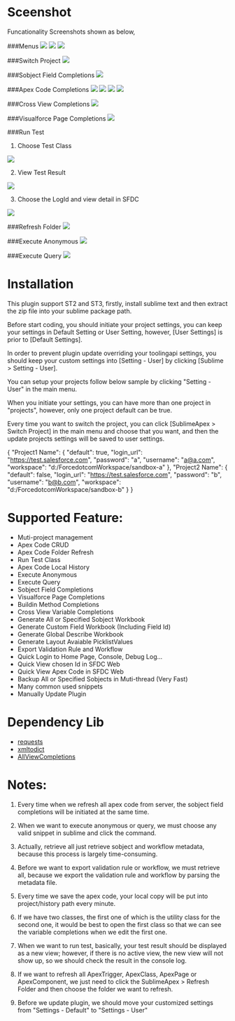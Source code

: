 # Sceenshot #
Funcationality Screenshots shown as below,

###Menus
<img src="https://raw.github.com/xjsender/SublimeApex/master/screenshot/main%20menu.png" />
<img src="https://raw.github.com/xjsender/SublimeApex/master/screenshot/siderbar%20menu.png" />
<img src="https://raw.github.com/xjsender/SublimeApex/master/screenshot/context%20menu.png" />

###Switch Project
<img src="https://raw.github.com/xjsender/SublimeApex/master/screenshot/switch%20project.png" />

###Sobject Field Completions
<img src="https://raw.github.com/xjsender/SublimeApex/master/screenshot/sobject%20field%20completions.png" />

###Apex Code Completions
<img src="https://raw.github.com/xjsender/SublimeApex/master/screenshot/Apex%20code%20completions.png" />
<img src="https://raw.github.com/xjsender/SublimeApex/master/screenshot/map%20completions.png" />
<img src="https://raw.github.com/xjsender/SublimeApex/master/screenshot/set%20completions.png" />
<img src="https://raw.github.com/xjsender/SublimeApex/master/screenshot/list%20completions.png" />

###Cross View Completions
<img src="https://raw.github.com/xjsender/SublimeApex/master/screenshot/cross%20view%20completions.png" />

###Visualforce Page Completions
<img src="https://raw.github.com/xjsender/SublimeApex/master/screenshot/visualforce%20page%20completions.png" />

###Run Test
1. Choose Test Class
<img src="https://raw.github.com/xjsender/SublimeApex/master/screenshot/choose%20test%20class.png" />

2. View Test Result
<img src="https://raw.github.com/xjsender/SublimeApex/master/screenshot/test%20result.png" />

3. Choose the LogId and view detail in SFDC
<img src="https://raw.github.com/xjsender/SublimeApex/master/screenshot/view%20debug%20log.png" />

###Refresh Folder
<img src="https://raw.github.com/xjsender/SublimeApex/master/screenshot/refresh%20folder.png" />

###Execute Anonymous
<img src="https://raw.github.com/xjsender/SublimeApex/master/screenshot/execute%20anonymous.png" />

###Execute Query
<img src="https://raw.github.com/xjsender/SublimeApex/master/screenshot/execute%20query.png" />

# Installation #
This plugin support ST2 and ST3, firstly, install sublime text and then extract the zip file into your sublime package path.

Before start coding, you should initiate your project settings, you can keep your settings in Default Setting or User Setting, however, [User Settings] is prior to [Default Settings].

In order to prevent plugin update overriding your toolingapi settings, you should keep your custom settings into [Setting - User] by clicking [Sublime > Setting - User].

You can setup your projects follow below sample by clicking "Setting - User" in the main menu.

When you initiate your settings, you can have more than one project in "projects", however, only one project default can be true.

Every time you want to switch the project, you can click [SublimeApex > Switch Project] in the main menu and choose that you want, and then the update projects settings will be saved to user settings.

{
    "Project1 Name": {
        "default": true,
        "login_url": "https://test.salesforce.com",
        "password": "a",
        "username": "a@a.com",
        "workspace": "d:/ForcedotcomWorkspace/sandbox-a"
    },
    "Project2 Name": {
        "default": false,
        "login_url": "https://test.salesforce.com",
        "password": "b",
        "username": "b@b.com",
        "workspace": "d:/ForcedotcomWorkspace/sandbox-b"
    }
}

# Supported Feature: #
+ Muti-project management
+ Apex Code CRUD
+ Apex Code Folder Refresh
+ Run Test Class
+ Apex Code Local History
+ Execute Anonymous
+ Execute Query
+ Sobject Field Completions
+ Visualforce Page Completions
+ Buildin Method Completions
+ Cross View Variable Completions
+ Generate All or Specified Sobject Workbook
+ Generate Custom Field Workbook (Including Field Id)
+ Generate Global Describe Workbook
+ Generate Layout Avaiable PicklistValues
+ Export Validation Rule and Workflow
+ Quick Login to Home Page, Console, Debug Log...
+ Quick View chosen Id in SFDC Web
+ Quick View Apex Code in SFDC Web
+ Backup All or Specified Sobjects in Muti-thread (Very Fast)
+ Many common used snippets
+ Manually Update Plugin

# Dependency Lib #
+ [requests](https://github.com/kennethreitz/requests)
+ [xmltodict](https://github.com/martinblech/xmltodict)
+ [AllViewCompletions](https://github.com/alienhard/SublimeAllAutocomplete/blob/master/all_views_completions.py)

# Notes: #
1. Every time when we refresh all apex code from server, the sobject field completions will be initiated at the same time.

2. When we want to execute anonymous or query, we must choose any valid snippet in sublime and click the command.

3. Actually, retrieve all just retrieve sobject and workflow metadata, because this process is largely time-consuming.

4. Before we want to export validation rule or workflow, we must retrieve all, because we export the validation rule and workflow by parsing the metadata file.

5. Every time we save the apex code, your local copy will be put into project/history path every minute.

6. If we have two classes, the first one of which is the utility class for the second one, it would be best to open the first class so that we can see the variable completions when we edit the first one.

7. When we want to run test, basically, your test result should be displayed as a new view; however, if there is no active view, the new view will not show up, so we should check the result in the console log.

8. If we want to refresh all ApexTrigger, ApexClass, ApexPage or ApexComponent, we just need to click the SublimeApex > Refresh Folder and then choose the folder we want to refresh.

9. Before we update plugin, we should move your customized settings from "Settings - Default" to "Settings - User"